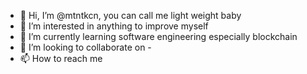 - 👋 Hi, I’m @mtntkcn, you can call me light weight baby
- 👀 I’m interested in anything to improve myself
- 🌱 I’m currently learning software engineering especially blockchain
- 💞️ I’m looking to collaborate on -
- 📫 How to reach me 

<!---
mtntkcn/mtntkcn is a ✨ special ✨ repository because its `README.md` (this file) appears on your GitHub profile.
You can click the Preview link to take a look at your changes.
--->
